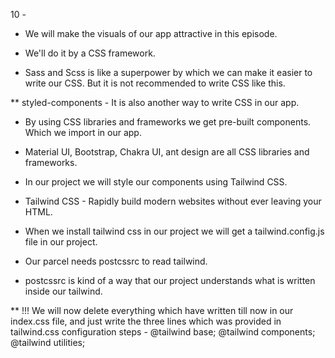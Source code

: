  10 -
 
 * We will make the visuals of our app attractive in this episode.
 
 * We'll do it by a CSS framework.
 
 * Sass and Scss is like a superpower by which we can make it easier to write our CSS. But it is not recommended to write CSS like this.
 
 ** styled-components - It is also another way to write CSS in our app.
 
 * By using CSS libraries and frameworks we get pre-built components. Which we import in our app.
 
 * Material UI, Bootstrap, Chakra UI, ant design are all CSS libraries and frameworks.
 
 * In our project we will style our components using Tailwind CSS.
 
 * Tailwind CSS - Rapidly build modern websites without ever leaving your HTML.
 
 * When we install tailwind css in our project we will get a tailwind.config.js file in our project.
 
 * Our parcel needs postcssrc to read tailwind.
 
 * postcssrc is kind of a way that our project understands what is written inside our tailwind.
 
 ** !!! We will now delete everything which have written till now in our index.css file, and just write the three lines which was provided in tailwind.css configuration steps - @tailwind base;
@tailwind components;
@tailwind utilities;
